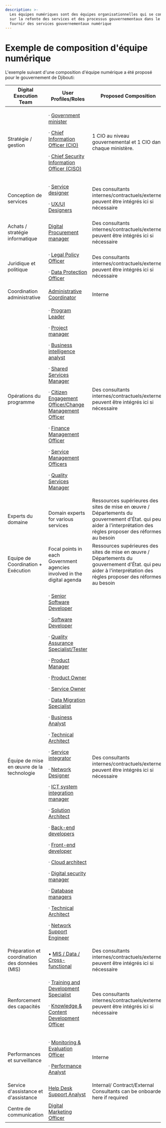 ```yaml
---
description: >-
  Les équipes numériques sont des équipes organisationnelles qui se concentrent
  sur la refonte des services et des processus gouvernementaux dans le but de
  fournir des services gouvernementaux numérique
---
```


# Exemple de composition d'équipe numérique

L'exemple suivant d'une composition d'équipe numérique a été proposé pour le gouvernement de Djibouti:

| Digital Execution Team                        | User Profiles/Roles                                                                                                                                                                                                                                                                                                                                                                                                                                                                                                                                                                                                                                                                                                                                                                                                                                                                                                                                                                                                                                                                                                                                                                                                                                                                                                                                                                                                                                                                                                                                                                                                                                                                                                                                                                                                                                                                                                                                                                                                                                                                                                                                                                                                                                                                                                                                                                                                                                                                                                                                                                                                                                                                                                                                                                                                                                                                                                                                          | Proposed Composition                                                                                                                                                  |
| --------------------------------------------- | ------------------------------------------------------------------------------------------------------------------------------------------------------------------------------------------------------------------------------------------------------------------------------------------------------------------------------------------------------------------------------------------------------------------------------------------------------------------------------------------------------------------------------------------------------------------------------------------------------------------------------------------------------------------------------------------------------------------------------------------------------------------------------------------------------------------------------------------------------------------------------------------------------------------------------------------------------------------------------------------------------------------------------------------------------------------------------------------------------------------------------------------------------------------------------------------------------------------------------------------------------------------------------------------------------------------------------------------------------------------------------------------------------------------------------------------------------------------------------------------------------------------------------------------------------------------------------------------------------------------------------------------------------------------------------------------------------------------------------------------------------------------------------------------------------------------------------------------------------------------------------------------------------------------------------------------------------------------------------------------------------------------------------------------------------------------------------------------------------------------------------------------------------------------------------------------------------------------------------------------------------------------------------------------------------------------------------------------------------------------------------------------------------------------------------------------------------------------------------------------------------------------------------------------------------------------------------------------------------------------------------------------------------------------------------------------------------------------------------------------------------------------------------------------------------------------------------------------------------------------------------------------------------------------------------------------------------------ | --------------------------------------------------------------------------------------------------------------------------------------------------------------------- |
| Stratégie / gestion                           | <p>· <a href="../govstack-implementation-playbook/annex/govstack-user-profiles-taxonomy.md#government-minister">Government minister</a></p><p>· <a href="../govstack-implementation-playbook/annex/govstack-user-profiles-taxonomy.md#chief-information-officer">Chief Information Officer (CIO)</a></p><p>· <a href="../govstack-implementation-playbook/annex/govstack-user-profiles-taxonomy.md#chief-security-information-officer-ciso">Chief Security Information Officer (CISO)</a></p>                                                                                                                                                                                                                                                                                                                                                                                                                                                                                                                                                                                                                                                                                                                                                                                                                                                                                                                                                                                                                                                                                                                                                                                                                                                                                                                                                                                                                                                                                                                                                                                                                                                                                                                                                                                                                                                                                                                                                                                                                                                                                                                                                                                                                                                                                                                                                                                                                                                                | 1 CIO au niveau gouvernemental et 1 CIO dans chaque ministère.                                                                                                        |
| Conception de services                        | <p>· <a href="../govstack-implementation-playbook/annex/govstack-user-profiles-taxonomy.md#service-designer">Service designer</a></p><p>· <a href="../govstack-implementation-playbook/annex/govstack-user-profiles-taxonomy.md#ux-ui-designers">UX/UI Designers</a></p>                                                                                                                                                                                                                                                                                                                                                                                                                                                                                                                                                                                                                                                                                                                                                                                                                                                                                                                                                                                                                                                                                                                                                                                                                                                                                                                                                                                                                                                                                                                                                                                                                                                                                                                                                                                                                                                                                                                                                                                                                                                                                                                                                                                                                                                                                                                                                                                                                                                                                                                                                                                                                                                                                     | Des consultants internes/contractuels/externes peuvent être intégrés ici si nécessaire                                                                                |
| Achats / stratégie informatique               | [Digital Procurement manager](../govstack-implementation-playbook/annex/govstack-user-profiles-taxonomy.md#procurement-manager)                                                                                                                                                                                                                                                                                                                                                                                                                                                                                                                                                                                                                                                                                                                                                                                                                                                                                                                                                                                                                                                                                                                                                                                                                                                                                                                                                                                                                                                                                                                                                                                                                                                                                                                                                                                                                                                                                                                                                                                                                                                                                                                                                                                                                                                                                                                                                                                                                                                                                                                                                                                                                                                                                                                                                                                                                              | Des consultants internes/contractuels/externes peuvent être intégrés ici si nécessaire                                                                                |
| Juridique et politique                        | <p>· <a href="../govstack-implementation-playbook/annex/govstack-user-profiles-taxonomy.md#legal-policy-officer">Legal Policy Officer</a></p><p>· <a href="../govstack-implementation-playbook/annex/govstack-user-profiles-taxonomy.md#data-protection-officer">Data Protection Officer</a></p>                                                                                                                                                                                                                                                                                                                                                                                                                                                                                                                                                                                                                                                                                                                                                                                                                                                                                                                                                                                                                                                                                                                                                                                                                                                                                                                                                                                                                                                                                                                                                                                                                                                                                                                                                                                                                                                                                                                                                                                                                                                                                                                                                                                                                                                                                                                                                                                                                                                                                                                                                                                                                                                             | Des consultants internes/contractuels/externes peuvent être intégrés ici si nécessaire                                                                                |
| Coordination administrative                   | [Administrative Coordinator](../govstack-implementation-playbook/annex/govstack-user-profiles-taxonomy.md#administrative-coordinator)                                                                                                                                                                                                                                                                                                                                                                                                                                                                                                                                                                                                                                                                                                                                                                                                                                                                                                                                                                                                                                                                                                                                                                                                                                                                                                                                                                                                                                                                                                                                                                                                                                                                                                                                                                                                                                                                                                                                                                                                                                                                                                                                                                                                                                                                                                                                                                                                                                                                                                                                                                                                                                                                                                                                                                                                                        | Interne                                                                                                                                                               |
| Opérations du programme                       | <p>· <a href="../govstack-implementation-playbook/annex/govstack-user-profiles-taxonomy.md#ict-operations-manager">Program Leader</a></p><p>· <a href="../govstack-implementation-playbook/annex/govstack-user-profiles-taxonomy.md#project-manager">Project manager</a></p><p>· <a href="../govstack-implementation-playbook/annex/govstack-user-profiles-taxonomy.md#business-process-analyst">Business intelligence analyst</a></p><p>· <a href="../govstack-implementation-playbook/annex/govstack-user-profiles-taxonomy.md#shared-service-manager">Shared Services Manager</a></p><p>· <a href="../govstack-implementation-playbook/annex/govstack-user-profiles-taxonomy.md#citizen-engagement-officer-change-management-officer">Citizen Engagement Officer/Change Management Officer</a></p><p>· <a href="../govstack-implementation-playbook/annex/govstack-user-profiles-taxonomy.md#finance-management-officer">Finance Management Officer</a></p><p>· <a href="../govstack-implementation-playbook/annex/govstack-user-profiles-taxonomy.md#service-management-officers">Service Management Officers</a></p><p>· <a href="../govstack-implementation-playbook/annex/govstack-user-profiles-taxonomy.md#quality-services-manager">Quality Services Manager</a></p>                                                                                                                                                                                                                                                                                                                                                                                                                                                                                                                                                                                                                                                                                                                                                                                                                                                                                                                                                                                                                                                                                                                                                                                                                                                                                                                                                                                                                                                                                                                                                                                                                                                                               | Des consultants internes/contractuels/externes peuvent être intégrés ici si nécessaire                                                                                |
| Experts du domaine                            | Domain experts for various services                                                                                                                                                                                                                                                                                                                                                                                                                                                                                                                                                                                                                                                                                                                                                                                                                                                                                                                                                                                                                                                                                                                                                                                                                                                                                                                                                                                                                                                                                                                                                                                                                                                                                                                                                                                                                                                                                                                                                                                                                                                                                                                                                                                                                                                                                                                                                                                                                                                                                                                                                                                                                                                                                                                                                                                                                                                                                                                          | Ressources supérieures des sites de mise en œuvre / Départements du gouvernement d'État. qui peut aider à l'interprétation des règles proposer des réformes au besoin |
| Equipe de Coordination + Exécution            | Focal points in each Government agencies involved in the digital agenda                                                                                                                                                                                                                                                                                                                                                                                                                                                                                                                                                                                                                                                                                                                                                                                                                                                                                                                                                                                                                                                                                                                                                                                                                                                                                                                                                                                                                                                                                                                                                                                                                                                                                                                                                                                                                                                                                                                                                                                                                                                                                                                                                                                                                                                                                                                                                                                                                                                                                                                                                                                                                                                                                                                                                                                                                                                                                      | Ressources supérieures des sites de mise en œuvre / Départements du gouvernement d'État. qui peut aider à l'interprétation des règles proposer des réformes au besoin |
| Équipe de mise en œuvre de la technologie     | <p>· <a href="../govstack-implementation-playbook/annex/govstack-user-profiles-taxonomy.md#software-systems-developer">Senior Software Developer</a></p><p>· <a href="../govstack-implementation-playbook/annex/govstack-user-profiles-taxonomy.md#software-systems-developer">Software Developer</a></p><p>· <a href="../govstack-implementation-playbook/annex/govstack-user-profiles-taxonomy.md#tester-quality-assurance-specialist">Quality Assurance Specialist/Tester</a></p><p>· <a href="../govstack-implementation-playbook/annex/govstack-user-profiles-taxonomy.md#product-manager">Product Manager</a></p><p>· <a href="../govstack-implementation-playbook/annex/govstack-user-profiles-taxonomy.md#product-owner">Product Owner</a></p><p>· <a href="../govstack-implementation-playbook/annex/govstack-user-profiles-taxonomy.md#service-owner">Service Owner</a></p><p>· <a href="../govstack-implementation-playbook/annex/govstack-user-profiles-taxonomy.md#data-migration-specialist">Data Migration Specialist </a></p><p>· <a href="../govstack-implementation-playbook/annex/govstack-user-profiles-taxonomy.md#business-process-analyst">Business Analyst</a></p><p>· <a href="../govstack-implementation-playbook/annex/govstack-user-profiles-taxonomy.md#technical-architect">Technical Architect</a></p><p>· <a href="../govstack-implementation-playbook/annex/govstack-user-profiles-taxonomy.md#service-integrator">Service integrator</a></p><p>· <a href="../govstack-implementation-playbook/annex/govstack-user-profiles-taxonomy.md#system-network-designer">Network Designer</a></p><p>· <a href="../govstack-implementation-playbook/annex/govstack-user-profiles-taxonomy.md#ict-system-integration-consultant">ICT system integration manager</a></p><p>· <a href="../govstack-implementation-playbook/annex/govstack-user-profiles-taxonomy.md#solution-architect">Solution Architect</a></p><p>· <a href="../govstack-implementation-playbook/annex/govstack-user-profiles-taxonomy.md#back-end-developers">Back-end developers</a></p><p>· <a href="../govstack-implementation-playbook/annex/govstack-user-profiles-taxonomy.md#front-end-developer">Front-end developer</a></p><p>· <a href="../govstack-implementation-playbook/annex/govstack-user-profiles-taxonomy.md#cloud-architect">Cloud architect</a></p><p>· <a href="../govstack-implementation-playbook/annex/govstack-user-profiles-taxonomy.md#digital-security-manager">Digital security manager</a></p><p>· <a href="../govstack-implementation-playbook/annex/govstack-user-profiles-taxonomy.md#database-managers">Database managers</a></p><p>· <a href="../govstack-implementation-playbook/annex/govstack-user-profiles-taxonomy.md#technical-architect">Technical Architect</a></p><p>· <a href="../govstack-implementation-playbook/annex/govstack-user-profiles-taxonomy.md#network-support-engineer">Network Support Engineer</a></p> | Des consultants internes/contractuels/externes peuvent être intégrés ici si nécessaire                                                                                |
| Préparation et coordination des données (MIS) | • [MIS / Data / Cross-functional](../govstack-implementation-playbook/annex/govstack-user-profiles-taxonomy.md#data-entry-analysts)                                                                                                                                                                                                                                                                                                                                                                                                                                                                                                                                                                                                                                                                                                                                                                                                                                                                                                                                                                                                                                                                                                                                                                                                                                                                                                                                                                                                                                                                                                                                                                                                                                                                                                                                                                                                                                                                                                                                                                                                                                                                                                                                                                                                                                                                                                                                                                                                                                                                                                                                                                                                                                                                                                                                                                                                                          | Des consultants internes/contractuels/externes peuvent être intégrés ici si nécessaire                                                                                |
| Renforcement des capacités                    | <p>· <a href="../govstack-implementation-playbook/annex/govstack-user-profiles-taxonomy.md#training-and-development-specialist">Training and Development Specialist</a></p><p>· <a href="../govstack-implementation-playbook/annex/govstack-user-profiles-taxonomy.md#knowledge-and-content-development-officer">Knowledge &#x26; Content Development Officer</a></p>                                                                                                                                                                                                                                                                                                                                                                                                                                                                                                                                                                                                                                                                                                                                                                                                                                                                                                                                                                                                                                                                                                                                                                                                                                                                                                                                                                                                                                                                                                                                                                                                                                                                                                                                                                                                                                                                                                                                                                                                                                                                                                                                                                                                                                                                                                                                                                                                                                                                                                                                                                                        | Des consultants internes/contractuels/externes peuvent être intégrés ici si nécessaire                                                                                |
| Performances et surveillance                  | <p>· <a href="../govstack-implementation-playbook/annex/govstack-user-profiles-taxonomy.md#monitoring-and-evaluation-officer">Monitoring &#x26; Evaluation Officer</a>  </p><p>· <a href="../govstack-implementation-playbook/annex/govstack-user-profiles-taxonomy.md#performance-analyst">Performance Analyst</a></p>                                                                                                                                                                                                                                                                                                                                                                                                                                                                                                                                                                                                                                                                                                                                                                                                                                                                                                                                                                                                                                                                                                                                                                                                                                                                                                                                                                                                                                                                                                                                                                                                                                                                                                                                                                                                                                                                                                                                                                                                                                                                                                                                                                                                                                                                                                                                                                                                                                                                                                                                                                                                                                      | Interne                                                                                                                                                               |
| Service d'assistance et d'assistance          | [Help Desk Support Analyst](../govstack-implementation-playbook/annex/govstack-user-profiles-taxonomy.md#help-desk-support-analyst)                                                                                                                                                                                                                                                                                                                                                                                                                                                                                                                                                                                                                                                                                                                                                                                                                                                                                                                                                                                                                                                                                                                                                                                                                                                                                                                                                                                                                                                                                                                                                                                                                                                                                                                                                                                                                                                                                                                                                                                                                                                                                                                                                                                                                                                                                                                                                                                                                                                                                                                                                                                                                                                                                                                                                                                                                          | Internal/ Contract/External Consultants can be onboarded here if required                                                                                             |
| Centre de communication                       | [Digital Marketing Officer](../govstack-implementation-playbook/annex/govstack-user-profiles-taxonomy.md#digital-marketing-officer)                                                                                                                                                                                                                                                                                                                                                                                                                                                                                                                                                                                                                                                                                                                                                                                                                                                                                                                                                                                                                                                                                                                                                                                                                                                                                                                                                                                                                                                                                                                                                                                                                                                                                                                                                                                                                                                                                                                                                                                                                                                                                                                                                                                                                                                                                                                                                                                                                                                                                                                                                                                                                                                                                                                                                                                                                          |                                                                                                                                                                       |
